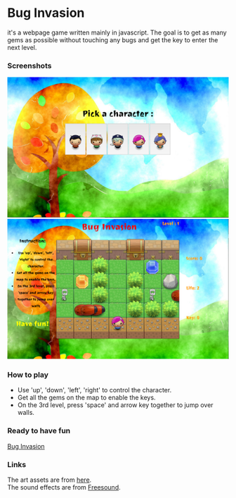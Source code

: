 # Bug Invasion

it's a webpage game written mainly in javascript. The goal is to get as many gems as possible without touching any bugs and get the key to enter the next level.

### Screenshots

![Image of screenshot1](images/screenshot3.png)
![Image of screenshot2](images/screenshot1.png)
### How to play

 * Use 'up', 'down', 'left', 'right' to control the character.
 * Get all the gems on the map to enable the keys.
 * On the 3rd level, press 'space' and arrow key together to jump over walls.
### Ready to have fun

[Bug Invasion](https://jj1201.github.io/Bug-Invasion/)

### Links

The art assets are from [here](http://www.lostgarden.com/search/label/free%20game%20graphics).<br>
The sound effects are from [Freesound](https://www.freesound.org/home/).
